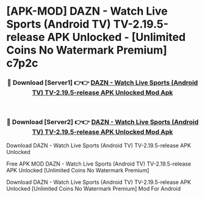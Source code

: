 # [APK-MOD] DAZN - Watch Live Sports (Android TV) TV-2.19.5-release APK Unlocked - [Unlimited Coins No Watermark Premium] c7p2c



<div align="center">
<h3>🔴 Download [Server1] 👉👉 <a href="https://momento.my/?title=DAZN_-_Watch_Live_Sports_(Android_TV)_TV-2.19.5-release_APK_Unlocked">DAZN - Watch Live Sports (Android TV) TV-2.19.5-release APK Unlocked Mod Apk</a></h3><br>

<h3>🔴 Download [Server2] 👉👉 <a href="https://momento.my/?title=DAZN_-_Watch_Live_Sports_(Android_TV)_TV-2.19.5-release_APK_Unlocked">DAZN - Watch Live Sports (Android TV) TV-2.19.5-release APK Unlocked Mod Apk</a></h3>
</div>



Download DAZN - Watch Live Sports (Android TV) TV-2.19.5-release APK Unlocked 

Free APK MOD DAZN - Watch Live Sports (Android TV) TV-2.19.5-release APK Unlocked [Unlimited Coins No Watermark Premium]

Download DAZN - Watch Live Sports (Android TV) TV-2.19.5-release APK Unlocked [Unlimited Coins No Watermark Premium] Mod For Android
